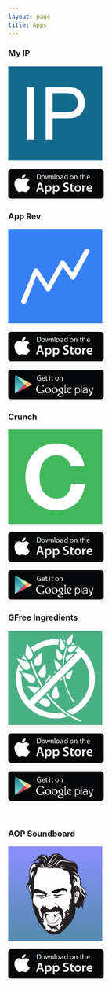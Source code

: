 ```yaml
---
layout: page
title: Apps
---
```


### My IP

<img src="/public/img/app-icon-myip_512@2x.png" width="192" height="auto">

<!-- Network IP Address Lookup Utility -->

[<img src="/public/img/app-store-badge-apple_195x60@2x.png" width="195" height="60">](https://itunes.apple.com/app/id1031729525?mt=8&at=11l7ss)
<br>

### App Rev

<img src="/public/img/app-icon-apprev_512@2x.png" width="192" height="auto">

<!-- A simple app store sales revenue calculator. -->

[<img src="/public/img/app-store-badge-apple_195x60@2x.png" width="195" height="60">](https://itunes.apple.com/app/id1034537083?mt=8&at=11l7ss)

[<img src="/public/img/app-store-badge-google_195x60@2x.png" width="195" height="60">](https://play.google.com/store/apps/details?id=com.joshbuchea.app.apprev)
<br>

### Crunch

<img src="/public/img/app-icon-crunch_512@2x.png" width="192" height="auto">

<!-- A simple salary and wage calculator. -->

[<img src="/public/img/app-store-badge-apple_195x60@2x.png" width="195" height="60">](https://itunes.apple.com/app/id912209541?mt=8&at=11l7ss)

[<img src="/public/img/app-store-badge-google_195x60@2x.png" width="195" height="60">](https://play.google.com/store/apps/details?id=com.joshbuchea.crunch)
<br>

### GFree Ingredients

<img src="/public/img/app-icon-gfree_512@2x.png" width="192" height="auto">

<!-- A simple gluten free ingredients reference. -->

[<img src="/public/img/app-store-badge-apple_195x60@2x.png" width="195" height="60">](https://itunes.apple.com/app/id952035870?mt=8&at=11l7ss)

[<img src="/public/img/app-store-badge-google_195x60@2x.png" width="195" height="60">](https://play.google.com/store/apps/details?id=com.joshbuchea.gfreeing)

<br>

### AOP Soundboard

<img src="/public/img/app-icon-aopsb_512@2x.png" width="192" height="auto">

<!-- A soundboard I made for musician and podcaster Jason Auer (AKA the Auer of Power). -->

[<img src="/public/img/app-store-badge-apple_195x60@2x.png" width="195" height="60">](https://itunes.apple.com/app/auer-of-power-soundboard/id572835381?mt=8&at=11l7ss)
